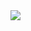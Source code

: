 <a href="https://portal.azure.com/#create/Microsoft.Template/uri/https%3A%2F%2Fraw.githubusercontent.com%2Fbakhtyarkf%2FBICC_ARM_Templates%2Fmaster%2FbiccWindowsVM%2FWindowsVirtualMachine.json" target="_blank">
    <img src="http://azuredeploy.net/deploybutton.png"/>
    </a>
